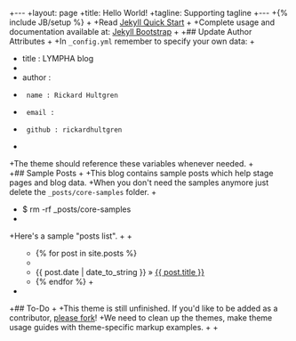 +---
+layout: page
+title: Hello World!
+tagline: Supporting tagline
+---
+{% include JB/setup %}
+
+Read [Jekyll Quick Start](http://jekyllbootstrap.com/usage/jekyll-quick-start.html)
+
+Complete usage and documentation available at: [Jekyll Bootstrap](http://jekyllbootstrap.com)
+
+## Update Author Attributes
+
+In `_config.yml` remember to specify your own data:
+    
+    title : LYMPHA blog
+    
+    author :
+      name : Rickard Hultgren
+      email : 
+      github : rickardhultgren
+
+The theme should reference these variables whenever needed.
+    
+## Sample Posts
+
+This blog contains sample posts which help stage pages and blog data.
+When you don't need the samples anymore just delete the `_posts/core-samples` folder.
+
+    $ rm -rf _posts/core-samples
+
+Here's a sample "posts list".
+
+<ul class="posts">
+  {% for post in site.posts %}
+    <li><span>{{ post.date | date_to_string }}</span> &raquo; <a href="{{ BASE_PATH }}{{ post.url }}">{{ post.title }}</a></li>
+  {% endfor %}
+</ul>
+
+## To-Do
+
+This theme is still unfinished. If you'd like to be added as a contributor, [please fork](http://github.com/plusjade/jekyll-bootstrap)!
+We need to clean up the themes, make theme usage guides with theme-specific markup examples.
+
+
